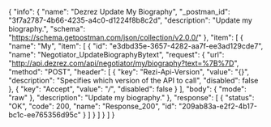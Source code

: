 {
  "info": {
    "name": "Dezrez Update My Biography",
    "_postman_id": "3f7a2787-4b66-4235-a4c0-d1224f8b8c2d",
    "description": "Update my biography.",
    "schema": "https://schema.getpostman.com/json/collection/v2.0.0/"
  },
  "item": [
    {
      "name": "My",
      "item": [
        {
          "id": "e3dbd35e-3657-4282-aa7f-ee3ad129cde7",
          "name": "Negotiator_UpdateBiographyBytext",
          "request": {
            "url": "http://api.dezrez.com/api/negotiator/my/biography?text=%7B%7D",
            "method": "POST",
            "header": [
              {
                "key": "Rezi-Api-Version",
                "value": "{}",
                "description": "Specifies which version of the API to call",
                "disabled": false
              },
              {
                "key": "Accept",
                "value": "*/*",
                "disabled": false
              }
            ],
            "body": {
              "mode": "raw"
            },
            "description": "Update my biography."
          },
          "response": [
            {
              "status": "OK",
              "code": 200,
              "name": "Response_200",
              "id": "209ab83a-e2f2-4b17-bc1c-ee765356d95c"
            }
          ]
        }
      ]
    }
  ]
}
